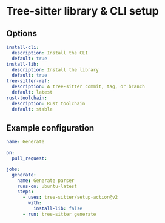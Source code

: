 # Tree-sitter library & CLI setup

## Options

```yaml
install-cli:
  description: Install the CLI
  default: true
install-lib:
  description: Install the library
  default: true
tree-sitter-ref:
  description: A tree-sitter commit, tag, or branch
  default: latest
rust-toolchain:
  description: Rust toolchain
  default: stable
```

## Example configuration

```yaml
name: Generate

on:
  pull_request:

jobs:
  generate:
    name: Generate parser
    runs-on: ubuntu-latest
    steps:
      - uses: tree-sitter/setup-action@v2
        with:
          install-lib: false
      - run: tree-sitter generate
```
##